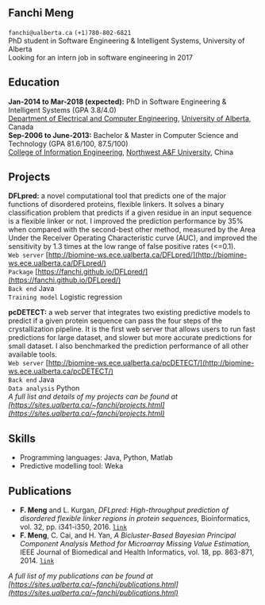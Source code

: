 ## **Fanchi Meng**

`fanchi@ualberta.ca` `(+1)780-802-6821`  
PhD student in Software Engineering & Intelligent Systems, University of Alberta  
Looking for an intern job in software engineering in 2017
## Education
**Jan-2014 to Mar-2018 (expected):** PhD in Software Engineering & Intelligent Systems (GPA 3.8/4.0)  
[Department of Electrical and Computer Engineering](http://ece.engineering.ualberta.ca/), [University of Alberta](https://www.ualberta.ca/), Canada  
**Sep-2006 to June-2013:** Bachelor & Master in Computer Science and Technology (GPA 81.6/100, 87.5/100)  
[College of Information Engineering](http://cie.nwsuaf.edu.cn/), [Northwest A&F University](http://en.nwsuaf.edu.cn/aboutnwafu/overview/index.htm), China

## Projects
**DFLpred:** a novel computational tool that predicts one of the major functions of disordered proteins, flexible linkers. It solves a binary classification problem that predicts if a given residue in an input sequence is a flexible linker or not. I improved the prediction performance by 35% when compared with the second-best other method, measured by the Area Under the Receiver Operating Characteristic curve (AUC), and improved the sensitivity by 1.3 times at the low range of false positive rates (<=0.1).  
`Web server` [http://biomine-ws.ece.ualberta.ca/DFLpred/](http://biomine-ws.ece.ualberta.ca/DFLpred/)  
`Package` [https://fanchi.github.io/DFLpred/](https://fanchi.github.io/DFLpred/)  
`Back end` Java  
`Training model` Logistic regression  

**pcDETECT:** a web server that integrates two existing predictive models to predict if a given protein sequence can pass the four steps of the crystallization pipeline. It is the first web server that  allows users to run fast predictions for large dataset, and slower but more accurate predictions for small dataset. I also benchmarked the prediction performance of all other available tools.  
`Web server` [http://biomine-ws.ece.ualberta.ca/pcDETECT/](http://biomine-ws.ece.ualberta.ca/pcDETECT/)  
`Back end` Java  
`Data analysis` Python  
*A full list and details of my projects can be found at [https://sites.ualberta.ca/~fanchi/projects.html](https://sites.ualberta.ca/~fanchi/projects.html)*

## Skills
* Programming languages: Java, Python, Matlab
* Predictive modelling tool: Weka

## Publications
* **F. Meng** and L. Kurgan, *DFLpred: High-throughput prediction of disordered flexible linker regions in protein sequences,* Bioinformatics, vol. 32, pp. i341-i350, 2016. [`link`](https://academic.oup.com/bioinformatics/article-lookup/doi/10.1093/bioinformatics/btw280)  
* **F. Meng**, C. Cai, and H. Yan, *A Bicluster-Based Bayesian Principal Component Analysis Method for Microarray Missing Value Estimation,* IEEE Journal of Biomedical and Health Informatics, vol. 18, pp. 863-871, 2014. [`link`](http://ieeexplore.ieee.org/document/6630054/)  

*A full list of my publications can be found at [https://sites.ualberta.ca/~fanchi/publications.html](https://sites.ualberta.ca/~fanchi/publications.html)*
